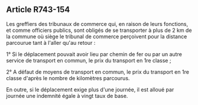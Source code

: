 Article R743-154
----
Les greffiers des tribunaux de commerce qui, en raison de leurs fonctions, et
comme officiers publics, sont obligés de se transporter à plus de 2 km de la
commune où siège le tribunal de commerce perçoivent pour la distance parcourue
tant à l'aller qu'au retour :

1° Si le déplacement pouvait avoir lieu par chemin de fer ou par un autre
service de transport en commun, le prix du transport en 1re classe ;

2° A défaut de moyens de transport en commun, le prix du transport en 1re classe
d'après le nombre de kilomètres parcourus.

En outre, si le déplacement exige plus d'une journée, il est alloué par journée
une indemnité égale à vingt taux de base.
